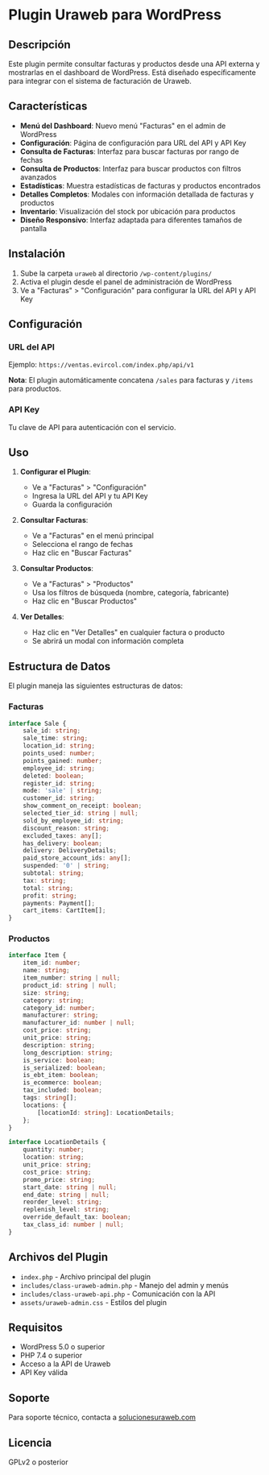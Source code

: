 # Plugin Uraweb para WordPress

## Descripción

Este plugin permite consultar facturas y productos desde una API externa y mostrarlas en el dashboard de WordPress. Está diseñado específicamente para integrar con el sistema de facturación de Uraweb.

## Características

- **Menú del Dashboard**: Nuevo menú "Facturas" en el admin de WordPress
- **Configuración**: Página de configuración para URL del API y API Key
- **Consulta de Facturas**: Interfaz para buscar facturas por rango de fechas
- **Consulta de Productos**: Interfaz para buscar productos con filtros avanzados
- **Estadísticas**: Muestra estadísticas de facturas y productos encontrados
- **Detalles Completos**: Modales con información detallada de facturas y productos
- **Inventario**: Visualización del stock por ubicación para productos
- **Diseño Responsivo**: Interfaz adaptada para diferentes tamaños de pantalla

## Instalación

1. Sube la carpeta `uraweb` al directorio `/wp-content/plugins/`
2. Activa el plugin desde el panel de administración de WordPress
3. Ve a "Facturas" > "Configuración" para configurar la URL del API y API Key

## Configuración

### URL del API
Ejemplo: `https://ventas.evircol.com/index.php/api/v1`

**Nota**: El plugin automáticamente concatena `/sales` para facturas y `/items` para productos.

### API Key
Tu clave de API para autenticación con el servicio.

## Uso

1. **Configurar el Plugin**:
   - Ve a "Facturas" > "Configuración"
   - Ingresa la URL del API y tu API Key
   - Guarda la configuración

2. **Consultar Facturas**:
   - Ve a "Facturas" en el menú principal
   - Selecciona el rango de fechas
   - Haz clic en "Buscar Facturas"

3. **Consultar Productos**:
   - Ve a "Facturas" > "Productos"
   - Usa los filtros de búsqueda (nombre, categoría, fabricante)
   - Haz clic en "Buscar Productos"

4. **Ver Detalles**:
   - Haz clic en "Ver Detalles" en cualquier factura o producto
   - Se abrirá un modal con información completa

## Estructura de Datos

El plugin maneja las siguientes estructuras de datos:

### Facturas

```typescript
interface Sale {
    sale_id: string;
    sale_time: string;
    location_id: string;
    points_used: number;
    points_gained: number;
    employee_id: string;
    deleted: boolean;
    register_id: string;
    mode: 'sale' | string;
    customer_id: string;
    show_comment_on_receipt: boolean;
    selected_tier_id: string | null;
    sold_by_employee_id: string;
    discount_reason: string;
    excluded_taxes: any[];
    has_delivery: boolean;
    delivery: DeliveryDetails;
    paid_store_account_ids: any[];
    suspended: '0' | string;
    subtotal: string;
    tax: string;
    total: string;
    profit: string;
    payments: Payment[];
    cart_items: CartItem[];
}
```

### Productos

```typescript
interface Item {
    item_id: number;
    name: string;
    item_number: string | null;
    product_id: string | null;
    size: string;
    category: string;
    category_id: number;
    manufacturer: string;
    manufacturer_id: number | null;
    cost_price: string;
    unit_price: string;
    description: string;
    long_description: string;
    is_service: boolean;
    is_serialized: boolean;
    is_ebt_item: boolean;
    is_ecommerce: boolean;
    tax_included: boolean;
    tags: string[];
    locations: {
        [locationId: string]: LocationDetails;
    };
}

interface LocationDetails {
    quantity: number;
    location: string;
    unit_price: string;
    cost_price: string;
    promo_price: string;
    start_date: string | null;
    end_date: string | null;
    reorder_level: string;
    replenish_level: string;
    override_default_tax: boolean;
    tax_class_id: number | null;
}
```

## Archivos del Plugin

- `index.php` - Archivo principal del plugin
- `includes/class-uraweb-admin.php` - Manejo del admin y menús
- `includes/class-uraweb-api.php` - Comunicación con la API
- `assets/uraweb-admin.css` - Estilos del plugin

## Requisitos

- WordPress 5.0 o superior
- PHP 7.4 o superior
- Acceso a la API de Uraweb
- API Key válida

## Soporte

Para soporte técnico, contacta a [solucionesuraweb.com](https://solucionesuraweb.com)

## Licencia

GPLv2 o posterior
